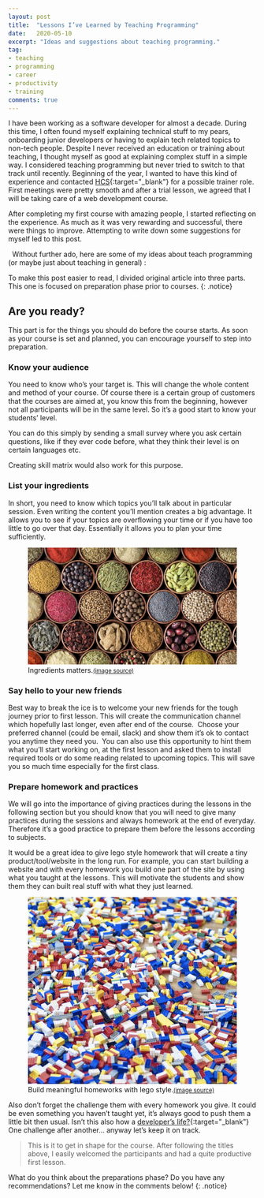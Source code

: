 ```yaml
---
layout: post
title:  "Lessons I’ve Learned by Teaching Programming"
date:   2020-05-10
excerpt: "Ideas and suggestions about teaching programming."
tag:
- teaching
- programming
- career
- productivity
- training
comments: true
---
```

I have been working as a software developer for almost a decade. During this time, I often found myself explaining technical stuff to my pears, onboarding junior developers or having to explain tech related topics to non-tech people. Despite I never received an education or training about teaching, I thought myself as good at explaining complex stuff in a simple way. I considered teaching programming but never tried to switch to that track until recently. Beginning of the year, I wanted to have this kind of experience and contacted [HCS](https://hamburgcodingschool.com/en/){:target="_blank"} for a possible trainer role. First meetings were pretty smooth and after a trial lesson, we agreed that I will be taking care of a web development course.

After completing my first course with amazing people, I started reflecting on the experience. As much as it was very rewarding and successful, there were things to improve. Attempting to write down some suggestions for myself led to this post.

  Without further ado, here are some of my ideas about teach programming (or maybe just about teaching in general) :

To make this post easier to read, I divided original article into three parts. This one is focused on preparation phase prior to courses.
{: .notice}

## Are you ready?
This part is for the things you should do before the course starts. As soon as your course is set and planned, you can encourage yourself to step into preparation.

### Know your audience
You need to know who’s your target is. This will change the whole content and method of your course. Of course there is a certain group of customers that the courses are aimed at, you know this from the beginning, however not all participants will be in the same level. So it’s a good start to know your students’ level.  

You can do this simply by sending a small survey where you ask certain questions, like if they ever code before, what they think their level is on certain languages etc.

Creating skill matrix would also work for this purpose.

### List your ingredients
In short, you need to know which topics you’ll talk about in particular session. Even writing the content you’ll mention creates a big advantage. It allows you to see if your topics are overflowing your time or if you have too little to go over that day. Essentially it allows you to plan your time sufficiently.

<figure>
	<img src="../assets/img/ingredients.png">
	<figcaption>Ingredients matters.<a href="https://www.trainingjournal.com/articles/opinion/ingredients-innovation-process-people-culture-courage"><small>(image source)</small></a></figcaption>
</figure>

### Say hello to your new friends
Best way to break the ice is to welcome your new friends for the tough journey prior to first lesson. This will create the communication channel which hopefully last longer, even after end of the course.
 Choose your preferred channel (could be email, slack) and show them it’s ok to contact you anytime they need you. 
You can also use this opportunity to hint them what you’ll start working on, at the first lesson and asked them to install required tools or do some reading related to upcoming topics. This will save you so much time especially for the first class.

### Prepare homework and practices
We will go into the importance of giving practices during the lessons in the following section but you should know that you will need to give many practices during the sessions and always homework at the end of everyday. Therefore it’s a good practice to prepare them before the lessons according to subjects.

It would be a great idea to give lego style homework that will create a tiny product/tool/website in the long run. For example, you can start building a website and with every homework you build one part of the site by using what you taught  at the lessons. This will motivate the students and show them they can built real stuff with what they just learned.

<figure>
	<img src="../assets/img/lego-spill.png">
	<figcaption>Build meaningful homeworks with lego style.<a href="https://www.dailymail.co.uk/news/article-2288869/Crate-Legos-spills-West-Virginia-highway-causing-major-delays.html"><small>(image source)</small></a></figcaption>
</figure>


Also don’t forget the challenge them with every homework you give. It could be even something you haven’t taught yet, it’s always good to push them a little bit then usual. Isn’t this also how a [developer’s life?](https://9gag.com/gag/av80j2Z/being-a-developer-is-not-stressing-at-all){:target="_blank"} One challenge after another… anyway let’s keep it on track.

> This is it to get in shape for the course. After following the titles above, I easily welcomed the participants and had a quite productive first lesson.

What do you think about the preparations phase? Do you have any recommendations? Let me know in the comments below!
{: .notice}
